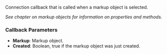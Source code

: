 Connection callback that is called when a markup object is selected.

*See chapter on markup objects for information on properties and methods.*

### Callback Parameters
- **Markup**: Markup object.
- **Created**: Boolean, true if the markup object was just created.